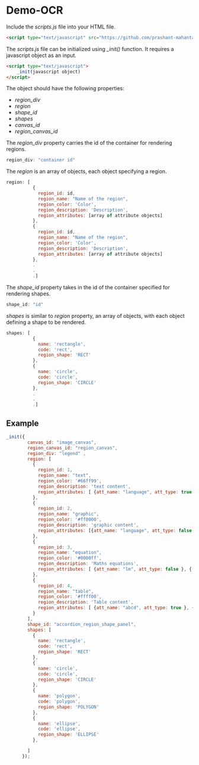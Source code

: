 # Demo-OCR

Include the *scripts.js* file into your HTML file.
```HTML
<script type="text/javascript" src="https://github.com/prashant-mahanta/demo-ocr/blob/master/scripts.js"></script>
```
 
 The *scripts.js* file can be initialized using *_init()* function. It requires a javascript object as an input.
 ```HTML
 <script type="text/javascript">
     _init(javascript object)
 </script>
 ```
 
 The object should have the following properties:   
 * *region_div*
 * *region*
 * *shape_id*
 * *shapes*
 * *canvas_id*        
 * *region_canvas_id*
 
The *region_div* property carries the id of the container for rendering regions.
```Javascript
region_div: "container id"
```

The *region* is an array of objects, each object specifying a region.
```Javascript
region: [
          {
            region_id: id,
            region_name: "Name of the region",
            region_color: 'Color',
            region_description: 'Description',
            region_attributes: [array of attribute objects]
          },
          {
            region_id: id,
            region_name: "Name of the region",
            region_color: 'Color',
            region_description: 'Description',
            region_attributes: [array of attribute objects]
          },
          .
          .
          .]
```

The *shape_id* property takes in the id of the container specified for rendering shapes.
```Javascript
shape_id: "id"
```

*shapes* is similar to *region* property, an array of objects, with each object defining a shape to be rendered.
```Javascript
shapes: [
          {
            name: 'rectangle',
            code: 'rect',
            region_shape: 'RECT'
          },
          {
            name: 'circle',
            code: 'circle',
            region_shape: 'CIRCLE'
          },
          .
          .
          .]
```



## Example
```Javascript
_init({
        canvas_id: "image_canvas",
        region_canvas_id: "region_canvas",
        region_div: "legend" ,
        region: [
          {
            region_id: 1,
            region_name: "text",
            region_color: '#66ff99',
            region_description: 'text content',
            region_attributes: [ {att_name: "language", att_type: true }, { att_name: "abc", att_type: false }]
          },
          {
            region_id: 2,
            region_name: "graphic",
            region_color: '#ff0000',
            region_description: 'graphic content',
            region_attributes: [{att_name: "language", att_type: false }, { att_name: "adbc", att_type: true }]
          },
          {
            region_id: 3,
            region_name: "equation",
            region_color: '#0000ff',
            region_description: 'Maths equations',
            region_attributes: [ {att_name: "lm", att_type: false }, { att_name: "abc", att_type: false }]
          },
          {
            region_id: 4,
            region_name: "table",
            region_color: '#ffff00',
            region_description: 'Table content',
            region_attributes: [ {att_name: "abcd", att_type: true }, { att_name: "mabc", att_type: true }]
          }
        ],
        shape_id: "accordion_region_shape_panel",
        shapes: [
          {
            name: 'rectangle',
            code: 'rect',
            region_shape: 'RECT'
          },
          {
            name: 'circle',
            code: 'circle',
            region_shape: 'CIRCLE'
          },
          {
            name: 'polygon',
            code: 'polygon',
            region_shape: 'POLYGON'
          },
          {
            name: 'ellipse',
            code: 'ellipse',
            region_shape: 'ELLIPSE'
          },

        ]
      });
```
